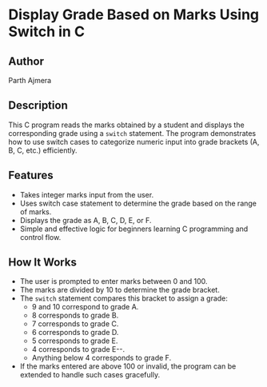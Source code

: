 # Display Grade Based on Marks Using Switch in C

## Author
Parth Ajmera

## Description
This C program reads the marks obtained by a student and displays the corresponding grade using a `switch` statement. The program demonstrates how to use switch cases to categorize numeric input into grade brackets (A, B, C, etc.) efficiently.

## Features
- Takes integer marks input from the user.
- Uses switch case statement to determine the grade based on the range of marks.
- Displays the grade as A, B, C, D, E, or F.
- Simple and effective logic for beginners learning C programming and control flow.

## How It Works
- The user is prompted to enter marks between 0 and 100.
- The marks are divided by 10 to determine the grade bracket.
- The `switch` statement compares this bracket to assign a grade:
  - 9 and 10 correspond to grade A.
  - 8 corresponds to grade B.
  - 7 corresponds to grade C.
  - 6 corresponds to grade D.
  - 5 corresponds to grade E.
  - 4 corresponds to grade E--.
  - Anything below 4 corresponds to grade F.
- If the marks entered are above 100 or invalid, the program can be extended to handle such cases gracefully.
